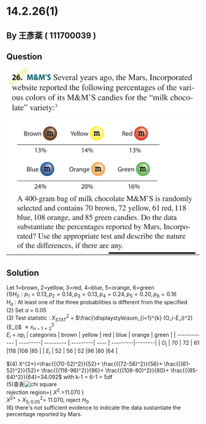 # 14.2.26(1)

## By 王彥棻 ( 111700039 )

## Question

![image](https://raw.githubusercontent.com/HWTeng-Course/202402-Statistics/main/Images/S__3842223.jpg)
![image](https://raw.githubusercontent.com/HWTeng-Course/202402-Statistics/main/Images/S__3842225.jpg)

## Solution
Let 1=brown, 2=yellow, 3=red, 4=blue, 5=orange, 6=green\
$(1) H_0: p_1=0.13, p_2=0.14, p_3=0.13, p_4=0.24, p_5=0.20, p_6=0.16$\
$H_a$ : At least one of the three probabilities is different from the specified\
$(2)$ Set $\alpha$ = 0.05\
$(3)$ Test statistic : $X^2_{STAT}$ = $\frac{\displaystyle\sum_{i=1}^{k} (O_i-E_i)^2}{E_i}\$  $\approx x^2_{n-1=2}$\
$E_i$ = $np_i$
| categories   |  brown   | yellow    | red      | blue | orange   | green  |
| ------------ | ---------| --------- | ---------| ---- | ---------|--------|
| $O_i$        |    70    | 72        | 61       |118   |108       |85      |
| $E_i$        |    52    | 56        | 52       |96    |80        |64      |

$(4) X^{2*}=\frac{{(70-52)^2}}{52}+ \frac{{(72-56)^2}}{56}+ \frac{{(61-52)^2}}{52}+ \frac{{(118-96)^2}}{96}+ \frac{{(108-80)^2}}{80}+ \frac{{(85-64)^2}}{64}=34.092$ with k-1 = 6-1 = 5df\
$(5)$查表![chi square](https://github.com/HWTeng-Course/202402-Statistics/assets/162597746/ae4a4bff-c3e9-493a-8b6e-4844409ec1ef)\
rejection region={ $X^{2}$ >11.070 }\
$X^{2*}$ > $X^2_{5;0.05}$= 11.070, reject $H_0$\
(6) there's not sufficient evidence to indicate the data sustantiate the percentage reported  by Mars.
